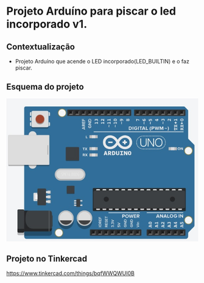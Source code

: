 # Projeto Arduíno para piscar o led incorporado v1.

## Contextualização

- Projeto Arduíno que acende o LED incorporado(LED_BUILTIN) e o faz piscar.<br>

## Esquema do projeto

![Esquema do projeto](esquema_projeto.jpg)

## Projeto no Tinkercad

https://www.tinkercad.com/things/bqfWWQWUI0B